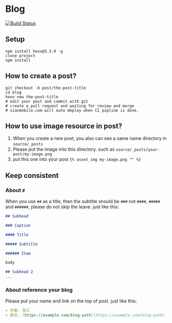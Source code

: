 # Blog

[![Build Status](https://travis-ci.org/xianmobilelab/blog.svg?branch=master)](https://travis-ci.org/xianmobilelab/blog)

## Setup

``` shell
npm install hexo@3.3.9 -g
clone project
npm install
```

## How to create a post?

```
git checkout -b post/the-post-title
cd blog
hexo new the-post-title
# edit your post and commit with git
# create a pull request and waiting for review and merge
# xianmobile.com will auto deploy when CI pipline is done.
```

## How to use image resource in post?

1. When you create a new post, you also can see a same name directory in `source/_posts`
1. Please put the image into this directory. such as `source/_posts/your-post/my-image.png`
1. put this one into your post `{% asset_img my-image.png "" %}`

## Keep consistent

### About `#`

When you use `##` as a title, then the subtitle should be `###` not `####`, `#####` and `######`, please do not skip the leave. just like this:

``` markdown
## Subhead

### Caption

#### Title

##### Subtitle

###### Item

body

## Subhead 2
...
```

### About reference your blog

Please put your name and link on the top of post. just like this:

``` markdown
> 作者: 张三
> 原文: [https://example.com/blog-path](https://example.com/blog-path)
```

